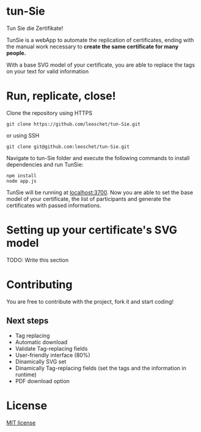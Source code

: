 # tun-Sie
Tun Sie die Zertifikate!

TunSie is a webApp to automate the replication of certificates, ending with the manual work necessary to **create the same certificate for many people.**

With a base SVG model of your certificate, you are able to replace the tags on your text for valid information

# Run, replicate, close!
Clone the repository using HTTPS
```
git clone https://github.com/leoschet/tun-Sie.git
```
or using SSH
```
git clone git@github.com:leoschet/tun-Sie.git
```

Navigate to tun-Sie folder and execute the following commands to install dependencies and run TunSie:
```
npm install
node app.js
```

TunSie will be running at [localhost:3700][local]. Now you are able to set the base model of your certificate, the list of participants and generate the certificates with passed informations.

# Setting up your certificate's SVG model
TODO: Write this section

# Contributing
You are free to contribute with the project, fork it and start coding!

## Next steps
- Tag replacing
- Automatic download
- Validate Tag-replacing fields
- User-friendly interface (80%)
- Dinamically SVG set
- Dinamically Tag-replacing fields (set the tags and the information in runtime)
- PDF download option

# License
[MIT license][mit]

[mit]: http://opensource.org/licenses/mit-license.php
[local]: http://localhost:3700
